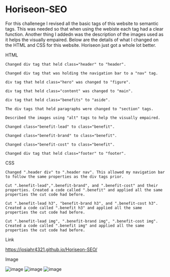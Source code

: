 # Horiseon-SEO

For this challenege I revised all the basic tags of this website to semantic tags. This was needed so that when using the webiste each tag had a clear function. Another thing I addedn was the description of the images used as it helps the visually empaired. Below are the details of what I changed on the HTML and CSS for this website. Horiseon just got a whole lot better.

HTML
    
    Changed div tag that held class="header" to "header".
    
    Changed div tag that was holding the navigation bar to a "nav" tag.
    
    div tag that held class="hero" was changed to "figure".
    
    div tag that held class="content" was changed to "main".
    
    div tag that held class="benefits" to "aside".
    
    The div tags that held paragraphs were changed to "section" tags.
    
    Described the images using "alt" tags to help the visually empaired.
    
    Changed class="benefit-lead" to class="benefit".
    
    Changed class="benefit-brand" to class="benefit".
    
    Changed class="benefit-cost" to class="benefit".
    
    Changed div tag that held class="footer" to "footer".

CSS
    
    Changed ".header div" to ".header nav". This allowed my navigation bar to follow the same properties as the div tags prior.
    
    Cut ".benefit-lead",".benefit-brand", and ".benefit-cost" and their properties. Created a code called ".benefit" and applied all the same properties the cut code had before.
    
    Cut ".benefit-lead h3", "benefit-brand h3", and ".benefit-cost h3". Created a code called ".benefit h3" and applied all the same properties the cut code had before.
    
    Cut ".benefit-lead img", ".benefit-brand img", ".benefit-cost img". Created a code called ".benefit img" and applied all the same properties the cut code had before.

Link

https://josiahr4321.github.io/Horiseon-SEO/

Image

![image](https://user-images.githubusercontent.com/125624166/229884398-76872652-6807-4e28-bc5a-ed71e0e906e3.png)
![image](https://user-images.githubusercontent.com/125624166/229884582-401a19e4-9a57-4958-a67a-a8a860ad21e1.png)
![image](https://user-images.githubusercontent.com/125624166/229884693-c8cb53af-fb32-4589-88e5-39df5b32e52b.png)
